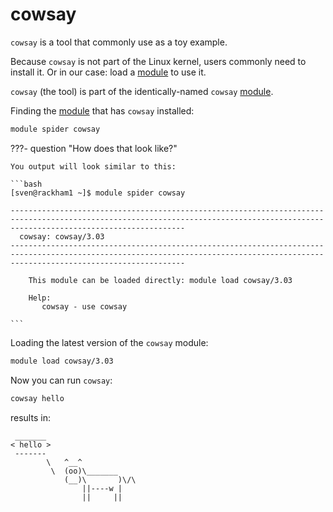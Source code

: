 # cowsay

`cowsay` is a tool that commonly use as a toy example.

Because `cowsay` is not part of the Linux kernel,
users commonly need to install it.
Or in our case: load a [module](../cluster_guides/modules.md) to use it.

`cowsay` (the tool) is part of the identically-named `cowsay`
[module](../cluster_guides/modules.md).

Finding the [module](../cluster_guides/modules.md) that
has `cowsay` installed:

```bash
module spider cowsay
```

???- question "How does that look like?"

    You output will look similar to this:

    ```bash
    [sven@rackham1 ~]$ module spider cowsay

    -----------------------------------------------------------------------------------------------------------------------------------------------------------------------------------
      cowsay: cowsay/3.03
    -----------------------------------------------------------------------------------------------------------------------------------------------------------------------------------

        This module can be loaded directly: module load cowsay/3.03

        Help:
           cowsay - use cowsay
          
    ```

Loading the latest version of the `cowsay` module:

```bash
module load cowsay/3.03
```

Now you can run `cowsay`:


```bash
cowsay hello
```

results in:

```text
 _______
< hello >
 -------
        \   ^__^
         \  (oo)\_______
            (__)\       )\/\
                ||----w |
                ||     ||
```


